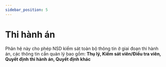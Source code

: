 ```yaml
---
sidebar_position: 5
---
```


# Thi hành án

Phân hệ này cho phép NSD kiểm sát toàn bộ thông tin ở giai đoạn thi hành án, các thông tin cần quản lý bao gồm: **Thụ lý, Kiểm sát viên/Điều tra viên, Quyết định thi hành án, Quyết định khác**
